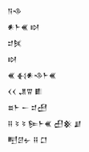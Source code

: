 <div class='block'>
<div class='line'>𒀀𒈾</div>
<div class='line'>𒀭𒈨𒌍 𒊭</div>
<div class='line'>𒄑𒍮</div>
<div class='line'>𒊭</div>
<div class='line'>𒌍 𒈬𒀭𒈾𒈨𒌍</div>
<div class='line'>𒌋𒌋 𒂗𒐊 𒀾</div>
<div class='line'>𒊺𒈨 𒀸 𒄑𒍎</div>
<div class='line'>𒍝 𒂟 𒂟 𒌉𒈨𒌍 𒌷𒆜 𒋗</div>
<div class='line'>𒋃𒆪𒉡 𒍝 𒆸</div>
</div>